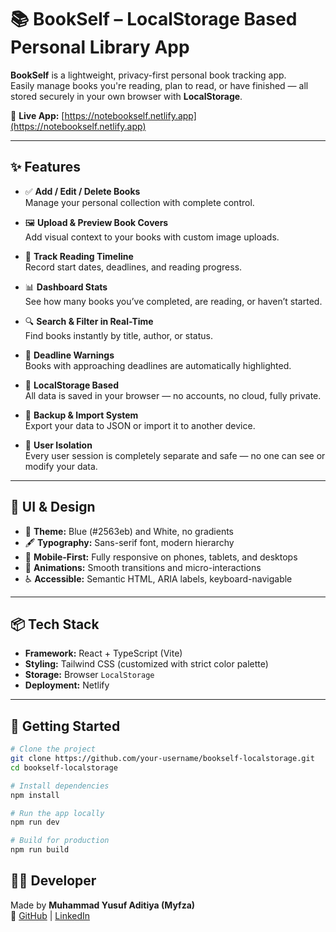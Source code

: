 # 📚 BookSelf – LocalStorage Based Personal Library App

**BookSelf** is a lightweight, privacy-first personal book tracking app.  
Easily manage books you're reading, plan to read, or have finished — all stored securely in your own browser with **LocalStorage**.

🔗 **Live App:** [https://notebookself.netlify.app](https://notebookself.netlify.app)

---

## ✨ Features

- ✅ **Add / Edit / Delete Books**  
  Manage your personal collection with complete control.

- 🖼️ **Upload & Preview Book Covers**  
  Add visual context to your books with custom image uploads.

- 📆 **Track Reading Timeline**  
  Record start dates, deadlines, and reading progress.

- 📊 **Dashboard Stats**  
  See how many books you’ve completed, are reading, or haven’t started.

- 🔍 **Search & Filter in Real-Time**  
  Find books instantly by title, author, or status.

- 🔔 **Deadline Warnings**  
  Books with approaching deadlines are automatically highlighted.

- 💾 **LocalStorage Based**  
  All data is saved in your browser — no accounts, no cloud, fully private.

- 📁 **Backup & Import System**  
  Export your data to JSON or import it to another device.

- 🔐 **User Isolation**  
  Every user session is completely separate and safe — no one can see or modify your data.

---

## 🎨 UI & Design

- 🎯 **Theme:** Blue (#2563eb) and White, no gradients
- 🖋️ **Typography:** Sans-serif font, modern hierarchy
- 📱 **Mobile-First:** Fully responsive on phones, tablets, and desktops
- 🎥 **Animations:** Smooth transitions and micro-interactions
- ♿ **Accessible:** Semantic HTML, ARIA labels, keyboard-navigable

---

## 📦 Tech Stack

- **Framework:** React + TypeScript (Vite)
- **Styling:** Tailwind CSS (customized with strict color palette)
- **Storage:** Browser `LocalStorage`
- **Deployment:** Netlify

---

## 🚀 Getting Started

```bash
# Clone the project
git clone https://github.com/your-username/bookself-localstorage.git
cd bookself-localstorage

# Install dependencies
npm install

# Run the app locally
npm run dev

# Build for production
npm run build

```

## 🧑‍💻 Developer

Made by **Muhammad Yusuf Aditiya (Myfza)**  
🔗 [GitHub](https://github.com/Myfza) | [LinkedIn](https://www.linkedin.com/in/myfza)
